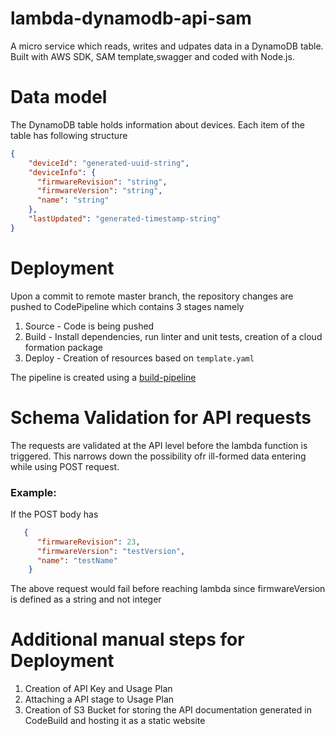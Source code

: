 # lambda-dynamodb-api-sam
A micro service which reads, writes and udpates data in a DynamoDB table.  Built with AWS SDK, SAM template,swagger and coded with Node.js.

# Data model
The DynamoDB table holds information about devices.  Each item of the table has following structure

```json
{
    "deviceId": "generated-uuid-string",
    "deviceInfo": {
      "firmwareRevision": "string",
      "firmwareVersion": "string",
      "name": "string"
    },
    "lastUpdated": "generated-timestamp-string"
}
```

# Deployment
Upon a commit to remote master branch, the repository changes are pushed to CodePipeline which contains 3 stages namely
1. Source - Code is being pushed
2. Build - Install dependencies, run linter and unit tests, creation of a cloud formation package
3. Deploy - Creation of resources based on `template.yaml`

The pipeline is created using a [build-pipeline](https://github.com/S-Polimetla/cloud-formation-templates/blob/master/build-pipeline.yaml)

# Schema Validation for API requests
The requests are validated at the API level before the lambda function is triggered.  This narrows down the possibility ofr ill-formed data entering while using POST request.

### Example:
If the POST body has 

```json
   {
      "firmwareRevision": 23,
      "firmwareVersion": "testVersion",
      "name": "testName"
    }
```

The above request would fail before reaching lambda since firmwareVersion is defined as a string and not integer

# Additional manual steps for Deployment
1. Creation of API Key and Usage Plan
2. Attaching a API stage to Usage Plan
3. Creation of S3 Bucket for storing the API documentation generated in CodeBuild and hosting it as a static website
